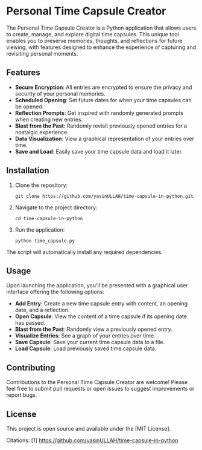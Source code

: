# Personal Time Capsule Creator

The Personal Time Capsule Creator is a Python application that allows users to create, manage, and explore digital time capsules. This unique tool enables you to preserve memories, thoughts, and reflections for future viewing, with features designed to enhance the experience of capturing and revisiting personal moments.

## Features

- **Secure Encryption**: All entries are encrypted to ensure the privacy and security of your personal memories.
- **Scheduled Opening**: Set future dates for when your time capsules can be opened.
- **Reflection Prompts**: Get inspired with randomly generated prompts when creating new entries.
- **Blast from the Past**: Randomly revisit previously opened entries for a nostalgic experience.
- **Data Visualization**: View a graphical representation of your entries over time.
- **Save and Load**: Easily save your time capsule data and load it later.

## Installation

1. Clone the repository:
   ```
   git clone https://github.com/yasinULLAH/time-capsule-in-python.git
   ```

2. Navigate to the project directory:
   ```
   cd time-capsule-in-python
   ```

3. Run the application:
   ```
   python time_capsule.py
   ```

The script will automatically install any required dependencies.

## Usage

Upon launching the application, you'll be presented with a graphical user interface offering the following options:

- **Add Entry**: Create a new time capsule entry with content, an opening date, and a reflection.
- **Open Capsule**: View the content of a time capsule if its opening date has passed.
- **Blast from the Past**: Randomly view a previously opened entry.
- **Visualize Entries**: See a graph of your entries over time.
- **Save Capsule**: Save your current time capsule data to a file.
- **Load Capsule**: Load previously saved time capsule data.

## Contributing

Contributions to the Personal Time Capsule Creator are welcome! Please feel free to submit pull requests or open issues to suggest improvements or report bugs.

## License

This project is open source and available under the [MIT License].

Citations:
[1] https://github.com/yasinULLAH/time-capsule-in-python

